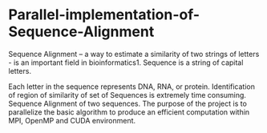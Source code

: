 # Parallel-implementation-of-Sequence-Alignment



Sequence Alignment – a way to estimate a similarity of two strings of letters - is an important field in
bioinformatics1. Sequence is a string of capital letters.

Each letter in the sequence represents DNA, RNA, or protein. Identification of region of similarity of
set of Sequences is extremely time consuming.
Sequence Alignment of two sequences. The purpose of the project is to parallelize the basic algorithm
to produce an efficient computation within MPI, OpenMP and CUDA environment.

